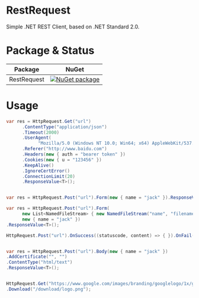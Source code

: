 # RestRequest
Simple .NET REST Client, based on .NET Standard 2.0.

# Package & Status
Package | NuGet
--------|------
RestRequest|[![NuGet package](https://buildstats.info/nuget/RestRequest)](https://www.nuget.org/packages/RestRequest)

# Usage
```csharp
var res = HttpRequest.Get("url")
      .ContentType("application/json")
      .Timeout(2000)
      .UserAgent(
            "Mozilla/5.0 (Windows NT 10.0; Win64; x64) AppleWebKit/537.36 (KHTML, like Gecko) Chrome/70.0.3538.77 Safari/537.36")
      .Referer("http://www.baidu.com")
      .Headers(new { auth = "bearer token" })
      .Cookies(new { u = "123456" })
      .KeepAlive()
      .IgnoreCertError()
      .ConnectionLimit(20)
      .ResponseValue<T>();


var res = HttpRequest.Post("url").Form(new { name = "jack" }).ResponseValue<T>();

var res = HttpRequest.Post("url").Form(
      new List<NamedFileStream> { new NamedFileStream("name", "filename", FileStream) },
      new { name = "jack" })
.ResponseValue<T>();

HttpRequest.Post("url").OnSuccess((statuscode, content) => { }).OnFail((statuscode, error) => { }).Start();


var res = HttpRequest.Post("url").Body(new { name = "jack" })
.AddCertificate("", "")
.ContentType("html/text")
.ResponseValue<T>();


HttpRequest.Get("https://www.google.com/images/branding/googlelogo/1x/googlelogo_color_272x92dp.png")
.Download("/download/logo.png");
```

